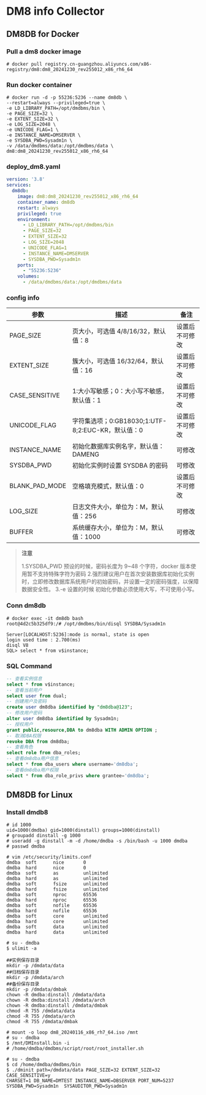 # DM8 info Collector

## DM8DB for Docker 

### Pull a dm8 docker image

```shell
# docker pull registry.cn-guangzhou.aliyuncs.com/x86-registry/dm8:dm8_20241230_rev255012_x86_rh6_64
```

### Run docker container

```shell
# docker run -d -p 55236:5236 --name dm8db \
--restart=always --privileged=true \
-e LD_LIBRARY_PATH=/opt/dmdbms/bin \
-e PAGE_SIZE=32 \
-e EXTENT_SIZE=32 \
-e LOG_SIZE=2048 \
-e UNICODE_FLAG=1 \
-e INSTANCE_NAME=DMSERVER \
-e SYSDBA_PWD=Sysadm1n \
-v /data/dmdbms/data:/opt/dmdbms/data \
dm8:dm8_20241230_rev255012_x86_rh6_64
```

### deploy_dm8.yaml

```yml
version: '3.8'
services:
  dm8db:
    image: dm8:dm8_20241230_rev255012_x86_rh6_64
    container_name: dm8db
    restart: always
    privileged: true
    environment:
      - LD_LIBRARY_PATH=/opt/dmdbms/bin
      - PAGE_SIZE=32
      - EXTENT_SIZE=32
      - LOG_SIZE=2048
      - UNICODE_FLAG=1
      - INSTANCE_NAME=DMSERVER
      - SYSDBA_PWD=Sysadm1n
    ports:
      - "55236:5236"
    volumes:
      - /data/dmdbms/data:/opt/dmdbms/data
```

### config info

| 参数           | 描述                                              | 备注           |
| -------------- | ------------------------------------------------- | -------------- |
| PAGE_SIZE      | 页大小，可选值 4/8/16/32，默认值：8               | 设置后不可修改 |
| EXTENT_SIZE    | 簇大小，可选值 16/32/64，默认值：16               | 设置后不可修改 |
| CASE_SENSITIVE | 1:大小写敏感；0：大小写不敏感，默认值：1          | 设置后不可修改 |
| UNICODE_FLAG   | 字符集选项；0:GB18030;1:UTF-8;2:EUC-KR，默认值：0 | 设置后不可修改 |
| INSTANCE_NAME  | 初始化数据库实例名字，默认值：DAMENG              | 可修改         |
| SYSDBA_PWD     | 初始化实例时设置 SYSDBA 的密码                    | 可修改         |
| BLANK_PAD_MODE | 空格填充模式，默认值：0                           | 设置后不可修改 |
| LOG_SIZE       | 日志文件大小，单位为：M，默认值：256              | 可修改         |
| BUFFER         | 系统缓存大小，单位为：M，默认值：1000             | 可修改         |

> **注意**
>
> 1.SYSDBA_PWD 预设的时候，密码长度为 9~48 个字符，docker 版本使用暂不支持特殊字符为密码
> 2.强烈建议用户在首次安装数据库初始化实例时，立即修改数据库系统用户的初始密码，并设置一定的密码强度，以保障数据安全性。
> 3.-e 设置的时候 初始化参数必须使用大写，不可使用小写。

### Conn dm8db

```shell
# docker exec -it dm8db bash
root@4d2c5b325df9:/# /opt/dmdbms/bin/disql SYSDBA/Sysadm1n

Server[LOCALHOST:5236]:mode is normal, state is open
login used time : 2.700(ms)
disql V8
SQL> select * from v$instance;
```

### SQL Command

```sql
-- 查看实例信息
select * from v$instance;
-- 查看当前用户
select user from dual;
-- 创建用户及密码
create user dm8dba identified by "dm8dba@123";
-- 修改用户密码
alter user dm8dba identified by Sysadm1n;
-- 授权用户
grant public,resource,DBA to dm8dba WITH ADMIN OPTION ;
-- 取消DBA权限
revoke DBA from dm8dba;
-- 查看角色
select role from dba_roles;
-- 查看dm8dba用户信息
select * from dba_users where username='dm8dba';
-- 查看dm8dba用户权限
select * from dba_role_privs where grantee='dm8dba';
```

## DM8DB for Linux

### Install dmdb8

```shell
# id 1000
uid=1000(dmdba) gid=1000(dinstall) groups=1000(dinstall)
# groupadd dinstall -g 1000
# useradd -g dinstall -m -d /home/dmdba -s /bin/bash -u 1000 dmdba
# passwd dmdba
```

```shell
# vim /etc/security/limits.conf
dmdba  soft      nice       0
dmdba  hard      nice       0
dmdba  soft      as         unlimited
dmdba  hard      as         unlimited
dmdba  soft      fsize      unlimited
dmdba  hard      fsize      unlimited
dmdba  soft      nproc      65536
dmdba  hard      nproc      65536
dmdba  soft      nofile     65536
dmdba  hard      nofile     65536
dmdba  soft      core       unlimited
dmdba  hard      core       unlimited
dmdba  soft      data       unlimited
dmdba  hard      data       unlimited
```

```shell
# su - dmdba
$ ulimit -a
```

```shell
##实例保存目录
mkdir -p /dmdata/data 
##归档保存目录
mkdir -p /dmdata/arch
##备份保存目录
mkdir -p /dmdata/dmbak
chown -R dmdba:dinstall /dmdata/data
chown -R dmdba:dinstall /dmdata/arch
chown -R dmdba:dinstall /dmdata/dmbak
chmod -R 755 /dmdata/data
chmod -R 755 /dmdata/arch
chmod -R 755 /dmdata/dmbak
```

```shell
# mount -o loop dm8_20240116_x86_rh7_64.iso /mnt
# su - dmdba
$ /mnt/DMInstall.bin -i
# /home/dmdba/dmdbms/script/root/root_installer.sh
```

```shell
# su - dmdba
$ cd /home/dmdba/dmdbms/bin
$ ./dminit path=/dmdata/data PAGE_SIZE=32 EXTENT_SIZE=32 CASE_SENSITIVE=y
CHARSET=1 DB_NAME=DMTEST INSTANCE_NAME=DBSERVER PORT_NUM=5237 SYSDBA_PWD=Sysadm1n  SYSAUDITOR_PWD=Sysadm1n
```

